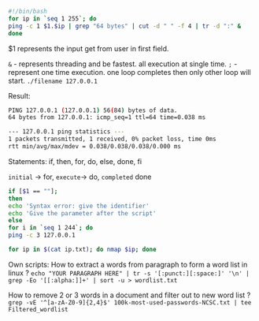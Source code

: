 
```Bash
#!/bin/bash
for ip in `seq 1 255`; do
ping -c 1 $1.$ip | grep "64 bytes" | cut -d " " -f 4 | tr -d ":" &
done
```

$1 represents the input get from user in first field.

`&` - represents threading and be fastest. all execution at single time.
`;` - represent one time execution. one loop completes then only other loop will start.
`./filename 127.0.0.1` 

Result:

```bash
PING 127.0.0.1 (127.0.0.1) 56(84) bytes of data.
64 bytes from 127.0.0.1: icmp_seq=1 ttl=64 time=0.038 ms

--- 127.0.0.1 ping statistics ---
1 packets transmitted, 1 received, 0% packet loss, time 0ms
rtt min/avg/max/mdev = 0.038/0.038/0.038/0.000 ms
```


Statements:
if, then, for, do, else, done, fi

`initial` -> for, `execute`-> do, `completed` done

```bash
if [$1 == ""];
then 
echo 'Syntax error: give the identifier'
echo 'Give the parameter after the script'
else 
for i in `seq 1 244`; do
ping -c 3 127.0.0.1

```


```bash
for ip in $(cat ip.txt); do nmap $ip; done
```



Own scripts:
How to extract a words from paragraph to form a word list in linux ?
`echo "YOUR PARAGRAPH HERE" | tr -s '[:punct:][:space:]' '\n' | grep -Eo '[[:alpha:]]+' | sort -u > wordlist.txt `

How to remove 2 or 3 words in a document and filter out to new word list ?
`grep -vE '^[a-zA-Z0-9]{2,4}$' 100k-most-used-passwords-NCSC.txt | tee Filtered_wordlist`
